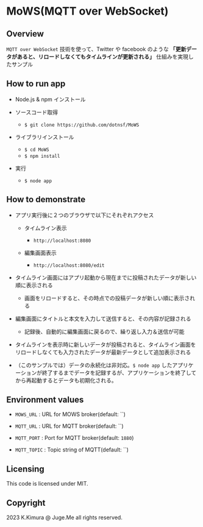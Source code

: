 # MoWS(MQTT over WebSocket)

## Overview

`MQTT over WebSocket` 技術を使って、Twitter や facebook のような **「更新データがあると、リロードしなくてもタイムラインが更新される」** 仕組みを実現したサンプル


## How to run app

- Node.js & npm インストール

- ソースコード取得
  - `$ git clone https://github.com/dotnsf/MoWS`
  
- ライブラリインストール
  - `$ cd MoWS`
  - `$ npm install`

- 実行
  - `$ node app`


## How to demonstrate

- アプリ実行後に２つのブラウザで以下にそれぞれアクセス
  - タイムライン表示
    - `http://localhost:8080`

  - 編集画面表示
    - `http://localhost:8080/edit`

- タイムライン画面にはアプリ起動から現在までに投稿されたデータが新しい順に表示される
  - 画面をリロードすると、その時点での投稿データが新しい順に表示される

- 編集画面にタイトルと本文を入力して送信すると、その内容が記録される
  - 記録後、自動的に編集画面に戻るので、繰り返し入力＆送信が可能

- タイムラインを表示時に新しいデータが投稿されると、タイムライン画面をリロードしなくても入力されたデータが最新データとして追加表示される

- （このサンプルでは）データの永続化は非対応。`$ node app` したアプリケーションが終了するまでデータを記録するが、アプリケーションを終了してから再起動するとデータも初期化される。


## Environment values

- `MOWS_URL` : URL for MOWS broker(default: ``)

- `MQTT_URL` : URL for MQTT broker(default: ``)

- `MQTT_PORT` : Port for MQTT broker(default: `1880`)

- `MQTT_TOPIC` : Topic string of MQTT(default: ``)


## Licensing

This code is licensed under MIT.


## Copyright

2023 K.Kimura @ Juge.Me all rights reserved.

